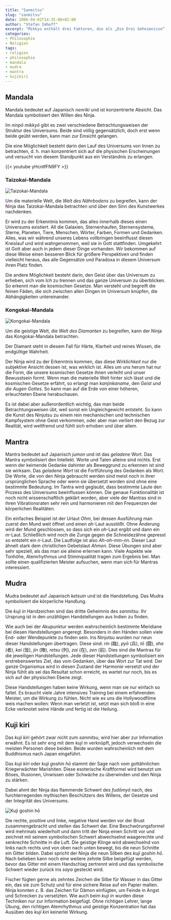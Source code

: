 ```yaml
---
title: "Sanmitsu"
slug: "sanmitsu"
date: 2006-04-02T14:35:00+02:00
author: "Stefan Imhoff"
excerpt: "Mikkyo enthält drei Faktoren, die als „Die Drei Geheimnisse“ bekannt sind. Diese sind Gedanke, Wort und Tat. Sie werden durch Mandala, Mantra und Mudra dargestellt."
categories:
- Philosophie
- Religion
tags:
- religion
- philosophie
- mandala
- mudra
- mantra
- kujikiri
---
```


## Mandala

Mandala bedeutet auf Japanisch *nenriki* und ist konzentrierte Absicht. Das Mandala symbolisiert den Willen des Ninja.

Im *ninpō mikkyō* gibt es zwei verschiedene Betrachtungsweisen der Struktur des Universums. Beide sind völlig gegensätzlich, doch erst wenn beide geübt werden, kann man zur Einsicht gelangen.

Die eine Möglichkeit besteht darin den Lauf des Universums von Innen zu betrachten, d. h. man konzentriert sich auf die physischen Erscheinungen und versucht von diesem Standpunkt aus ein Verständnis zu erlangen.

{{< youtube yHcntfFN9FY >}}


### Taizokai-Mandala

![Taizokai-Mandala](/assets/images/artikel/mandala-taizokai.jpg)

Um die materielle Welt, die *Welt des Nährbodens* zu begreifen, kann der Ninja das Taizokai-Mandala betrachten und über den Sinn des Kunstwerkes nachdenken.

Er wird zu der Erkenntnis kommen, das alles innerhalb dieses einen Universums existiert. All die Galaxien, Sternenhaufen, Sternensysteme, Sterne, Planeten, Tiere, Menschen, Wörter, Farben, Formen und Gedanken. Alles, was wir während unseres Lebens vollbringen beeinflusst diesen Kreislauf und wird wahrgenommen, weil sie in Gott stattfinden. Umgekehrt ist Gott aber auch in jedem dieser Dinge vorhanden. Wir bekommen auf diese Weise einen besseren Blick für größere Perspektiven und finden vielleicht heraus, das alle Gegensätze und Paradoxa in diesem Universum ihren Platz finden.

Die andere Möglichkeit besteht darin, den Geist über das Universum zu erheben, sich vom *Ich* zu trennen und das ganze Universum zu überblicken. So erkennt man die kosmischen Gesetze. Man versteht und begreift die feinen Fäden, die sich zwischen allen Dingen im Universum knüpfen, die Abhängigkeiten untereinander.


### Kongokai-Mandala

![Kongokai-Mandala](/assets/images/artikel/mandala-kongokai.jpg)

Um die geistige Welt, die *Welt des Diamanten* zu begreifen, kann der Ninja das Kongokai-Mandala betrachten.

Der Diamant steht in diesem Fall für Härte, Klarheit und reines Wissen, die endgültige Wahrheit.

Der Ninja wird zu der Erkenntnis kommen, das diese *Wirklichkeit* nur die subjektive Ansicht dessen ist, was wirklich ist. Alles um uns herum hat nur die Form, die unsere kosmischen Gesetze ihnen verleiht und unser Bewusstsein formt. Wenn man die materielle Welt hinter sich lässt und die kosmischen Gesetze erfährt, so erlangt man *kanjinkaname*, den *Geist und die Augen Gottes*. So kann man auf die Erde von einer höheren, erleuchteten Ebene herabschauen.

Es ist dabei aber außerordentlich wichtig, das man beide Betrachtungsweisen übt, weil sonst ein Ungleichgewicht entsteht. So kann die Kunst des Ninjutsu zu einem rein mechanischen und technischen Kampfsystem ohne Geist verkommen, oder aber man verliert den Bezug zur Realität, wird weltfremd und fühlt sich erhoben und über allem.


## Mantra

Mantra bedeutet auf Japanisch *jumon* und ist das *geladene* Wort. Das Mantra symbolisiert den Intellekt. Worte und Taten alleine sind nichts. Erst wenn der keimende Gedanke dahinter als Beweggrund zu erkennen ist sind sie wirksam. Das *geladene Wort* ist die Fortführung des Gedanken als Wort. Die Worte, die von den Ninja gebraucht werden sind meist noch in ihrer ursprünglichen Sprache oder wenn sie übersetzt worden sind ohne eine bestimmte Bedeutung. Im Tantra wird geglaubt, dass bestimmte Laute den Prozess des Universums beeinflussen können. Die genaue Funktionalität ist noch nicht wissenschaftlich geklärt worden, aber viele der Mantras sind in ihren Vibrationsraten sehr rein und harmonieren mit den Frequenzen der körperlichen Realitäten.

Ein einfaches Beispiel ist der Urlaut *Ohm*, bei dessen Ausführung man zuerst den Mund weit öffnet und einen *ah*-Laut ausstößt. Ohne Änderung wird der Mund geschlossen, so dass sich ein *oh*-Laut ergibt und dann ein *m*-Laut. Schließlich wird noch die Zunge gegen die Schneidezähne gepresst so entsteht ein *n*-Laut. Die Lautfolge ist also *Ah-oh-mm-nn*. Dieser Laut ähnelt stark dem christlichen Gebetslaut *Ahmen*. Diese Übungen sind aber sehr speziell, als das man sie alleine erlernen kann. Viele Aspekte wie Tonhöhe, Atemrhythmus und Stimmqualität tragen zum Ergebnis bei. Man sollte einen qualifizierten Meister aufsuchen, wenn man sich für Mantras interessiert.


## Mudra

Mudra bedeutet auf Japanisch *ketsuin* und ist die Handstellung. Das Mudra symbolisiert die körperliche Handlung.

Die *kuji in* Handzeichen sind das dritte Geheimnis des *sanmitsu*. Ihr Ursprung ist in den unzähligen Handstellungen aus Indien zu finden.

Wie auch bei der Akupunktur werden wahrscheinlich bestimmte Meridiane bei diesen Handstellungen angeregt. Besonders in den Händen sollen viele End- oder Wendepunkte zu finden sein. Ins Ninjutsu wurden nur neun dieser Handstellungen übertragen. Diese sind: *rin* (臨), *pyō* (兵), *tō* (闘), *sha* (者), *kai* (皆), *jin* (陣), *retsu* (列), *zai* (在), *zen* (前). Dies sind die Mantras für die jeweiligen Handstellungen. Jede dieser Handstellungen symbolisiert ein erstrebenswertes Ziel, das vom Gedanken, über das Wort zur Tat wird. Der ganze Organismus wird in diesen Zustand der Harmonie versetzt und der Ninja fühlt als sei das Resultat schon erreicht, es wartet nur noch, bis es sich auf der physischen Ebene zeigt.

Diese Handstellungen haben keine Wirkung, wenn man sie nur einfach so faltet. Es braucht viele Jahre intensives Training bei einem erfahrenden Meister, um die Wirkung zu fühlen. Nicht wie es uns die Hollywoodfilme weis machen wollen: Wenn man verletzt ist, setzt man sich bloß in eine Ecke verknotet seine Hände und fertig ist die Heilung.


## Kuji kiri

Das *kuji kiri* gehört zwar nicht zum *sanmitsu*, wird hier aber zur Information erwähnt. Es ist sehr eng mit dem *kuji in* verknüpft, jedoch verwechseln die meisten Personen diese beiden. Beide wurden wahrscheinlich mit dem Buddhismus nach Japan eingeführt.

Das *kuji kiri* oder *kuji goshin hō* stammt der Sage nach vom gottähnlichen Kriegerwächter Marishiten. Diese esoterische Kraftformel wird benutzt um Böses, Illusionen, Unwissen oder Schwäche zu überwinden und den Ninja zu stärken.

Dabei ahmt der Ninja das flammende Schwert des *fudōmyō* nach, des furchterregenden mythischen Beschützers des Willens, der Gesetze und der Integrität des Universums.

![Kuji goshin hō](/assets/images/artikel/kujikiri.jpg)

Die rechte, positive und linke, negative Hand werden vor der Brust zusammengebracht und stellen das Schwert dar. Eine Beschwörungsformel wird mehrmals wiederholt und dann tritt der Ninja einen Schritt vor und zeichnet mit seinem symbolischen Schwert abwechselnd waagerechte und senkrechte Schnitte in die Luft. Die geistige Klinge wird abwechselnd von links nach rechts und von oben nach unten bewegt, bis die neun Schnitte ein Gitter bilden. Dabei spricht der Ninja die neun Silben des *kuji goshin hō*. Nach belieben kann noch eine weitere zehnte Silbe beigefügt werden, bevor das Gitter mit einem Handschlag zertrennt wird und das symbolische Schwert wieder zurück ins *saya* gesteckt wird.

Fischer fügten gerne als zehntes Zeichen die Silbe für Wasser in das Gitter ein, das sie zum Schutz und für eine sichere Reise auf ein Papier malten. Ninja konnten z. B. das Zeichen für Dämon einfügten, um Feinde in Angst und Schrecken zu versetzten. Wie auch beim *kuji in* wurden diese Techniken nur zur Information beigefügt. Ohne richtigen Lehrer, lange Übung, den richtigen Atemrhythmus und geistige Konzentration hat das Ausüben des *kuji kiri* keinerlei Wirkung.
